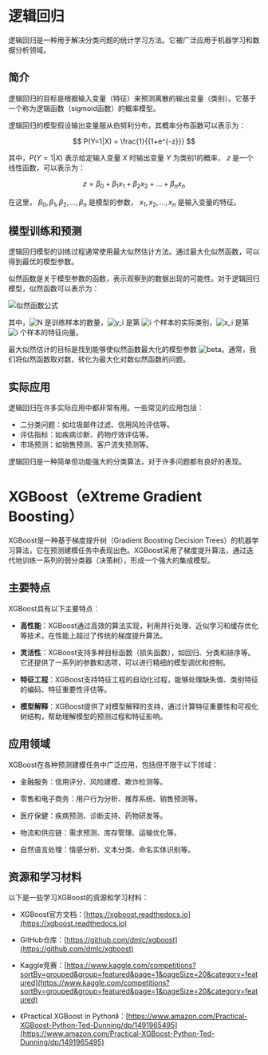 # 逻辑回归

逻辑回归是一种用于解决分类问题的统计学习方法。它被广泛应用于机器学习和数据分析领域。

## 简介

逻辑回归的目标是根据输入变量（特征）来预测离散的输出变量（类别）。它基于一个称为逻辑函数（sigmoid函数）的概率模型。

逻辑回归的模型假设输出变量服从伯努利分布，其概率分布函数可以表示为：

$$
P(Y=1|X) = \frac{1}{{1+e^{-z}}}
$$

其中，$P(Y=1|X)$ 表示给定输入变量 $X$ 时输出变量 $Y$ 为类别1的概率， $z$ 是一个线性函数，可以表示为：

$$
z = \beta_0 + \beta_1x_1 + \beta_2x_2 + \ldots + \beta_nx_n
$$

在这里， $\beta_0, \beta_1, \beta_2, \ldots, \beta_n$ 是模型的参数， $x_1, x_2, \ldots, x_n$ 是输入变量的特征。

## 模型训练和预测

逻辑回归模型的训练过程通常使用最大似然估计方法。通过最大化似然函数，可以得到最优的模型参数。


似然函数是关于模型参数的函数，表示观察到的数据出现的可能性。对于逻辑回归模型，似然函数可以表示为：

![似然函数公式](https://latex.codecogs.com/png.image?\dpi{150}&space;L(\beta)&space;=&space;\prod_{i=1}^{N}&space;P(Y=y_i|X=x_i)^{y_i}&space;(1-P(Y=y_i|X=x_i))^{1-y_i})

其中，![N](https://latex.codecogs.com/png.image?\dpi{150}&space;N) 是训练样本的数量，![y_i](https://latex.codecogs.com/png.image?\dpi{150}&space;y_i) 是第 ![i](https://latex.codecogs.com/png.image?\dpi{150}&space;i) 个样本的实际类别，![x_i](https://latex.codecogs.com/png.image?\dpi{150}&space;x_i) 是第 ![i](https://latex.codecogs.com/png.image?\dpi{150}&space;i) 个样本的特征向量。

最大似然估计的目标是找到能够使似然函数最大化的模型参数 ![beta](https://latex.codecogs.com/png.image?\dpi{150}&space;\beta)。通常，我们将似然函数取对数，转化为最大化对数似然函数的问题。

## 实际应用

逻辑回归在许多实际应用中都非常有用。一些常见的应用包括：

- 二分类问题：如垃圾邮件过滤、信用风险评估等。
- 评估指标：如疾病诊断、药物疗效评估等。
- 市场预测：如销售预测、客户流失预测等。

逻辑回归是一种简单但功能强大的分类算法，对于许多问题都有良好的表现。


# XGBoost（eXtreme Gradient Boosting）

XGBoost是一种基于梯度提升树（Gradient Boosting Decision Trees）的机器学习算法，它在预测建模任务中表现出色。XGBoost采用了梯度提升算法，通过迭代地训练一系列的弱分类器（决策树），形成一个强大的集成模型。

## 主要特点

XGBoost具有以下主要特点：

- **高性能**：XGBoost通过高效的算法实现，利用并行处理、近似学习和缓存优化等技术，在性能上超过了传统的梯度提升算法。

- **灵活性**：XGBoost支持多种目标函数（损失函数），如回归、分类和排序等。它还提供了一系列的参数和选项，可以进行精细的模型调优和控制。

- **特征工程**：XGBoost支持特征工程的自动化过程，能够处理缺失值、类别特征的编码、特征重要性评估等。

- **模型解释**：XGBoost提供了对模型解释的支持，通过计算特征重要性和可视化树结构，帮助理解模型的预测过程和特征影响。

## 应用领域

XGBoost在各种预测建模任务中广泛应用，包括但不限于以下领域：

- 金融服务：信用评分、风险建模、欺诈检测等。

- 零售和电子商务：用户行为分析、推荐系统、销售预测等。

- 医疗保健：疾病预测、诊断支持、药物研发等。

- 物流和供应链：需求预测、库存管理、运输优化等。

- 自然语言处理：情感分析、文本分类、命名实体识别等。

## 资源和学习材料

以下是一些学习XGBoost的资源和学习材料：

- XGBoost官方文档：[https://xgboost.readthedocs.io](https://xgboost.readthedocs.io)

- GitHub仓库：[https://github.com/dmlc/xgboost](https://github.com/dmlc/xgboost)

- Kaggle竞赛：[https://www.kaggle.com/competitions?sortBy=grouped&group=featured&page=1&pageSize=20&category=featured](https://www.kaggle.com/competitions?sortBy=grouped&group=featured&page=1&pageSize=20&category=featured)

- 《Practical XGBoost in Python》：[https://www.amazon.com/Practical-XGBoost-Python-Ted-Dunning/dp/1491965495](https://www.amazon.com/Practical-XGBoost-Python-Ted-Dunning/dp/1491965495)


